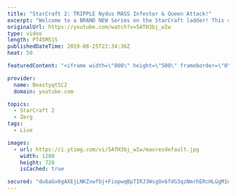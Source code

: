 ```yaml
---
title: "StarCraft 2: TRIPPLE Nydus MASS Infestor & Queen Attack!"
excerpt: "Welcome to a BRAND NEW Series on the StarCraft ladder! This challenege is called \"Infestors to GM,\" where I play Mass Infestors and try to get to Grandmaster! I am allowing myself to make Queens as well, but other than that, the gameplan is INFESTORS!!!  The games in this video feature a TON of Infested"
originalUrl: https://youtube.com/watch?v=5ATH3bj_wIw
type: video
length: PT45M51S
publishedDateTime: 2019-08-25T22:34:36Z
heat: 50

featuredContent: "<iframe width=\"800\" height=\"500\" frameborder=\"0\" src=\"https://www.youtube.com/embed/5ATH3bj_wIw\" allow=\"accelerometer; autoplay; encrypted-media; gyroscope; picture-in-picture\" allowfullscreen></iframe>"

provider:
  name: BeastyqtSC2
  domain: youtube.com

topics:
  - StarCraft 2
  - Zerg
tags:
  - Live

images:
  - url: https://i.ytimg.com/vi/5ATH3bj_wIw/maxresdefault.jpg
    width: 1280
    height: 720
    isCached: true

secured: "du6aGx6gAXEjLNKZxwfbj+FiopwqBpTIRJ3WsgOx6fdG3qzNmrhERcHLGgM1ntKXncJ8GmwPQeG10QYAvVVJjJW3KBq92wU+IQlqU0t8vYUldDLc3LNB4DtzGFp7mbf4XnBqC2TFs7fp1z/OytT1Noa7ZyFYTfNW0bhmw9u3JZLKXN/BEYIpya/i0AL2S+wPkwoYPM7sewL+ovLwvvi+AEEQcB2GaIAoqeiQgmZVgKWEuR9WxXcSxR84xagecdhuJqIBsRsJH2jtYCIJUTpsAgAhp7SzK+OLh4hsvjh6s/Eh6RaaQTQOMapk6qrJ9Gk3QE6qx6y9D8n2deyGhDYmr7xd/66a6zjmJczN1jhYpfjSbYk+JD8llaipitLg4tMuBYM0bRO6cKRWz7a54qbaK7ELTWvDIR4elsiHrRr8I20=;SrVmpvC9K72RT8gNTkri2Q=="
---
```


